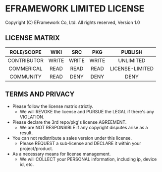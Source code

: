 # EFRAMEWORK LIMITED LICENSE
Copyright (C) EFramework Co, Ltd. All rights reserved, Version 1.0

## LICENSE MATRIX
|    ROLE/SCOPE    |    WIKI    |    SRC     |    PKG     |     PUBLISH     |
| :--------------: | :--------: | :--------: | :--------: | :-------------: |
|   CONTRIBUTOR    |    WRITE   |    WRITE   |    WRITE   |    UNLIMITED    |
|   COMMERICAL     |    READ    |    READ    |    READ    | LICENSE-LIMITED |
|   COMMUNITY      |    READ    |    DENY    |    DENY    |       DENY      |

## TERMS AND PRIVACY
- Please follow the license matrix strictly.
  - We will REVOKE the license and PURSUE the LEGAL if there's any VIOLATION.
- Please declare the 3rd repo/pkg's license AGREEMENT.
  - We are NOT RESPONSIBLE if any copyright disputes arise as a result.
- You can not redistribute a sales version under this license.
  - Please REQUEST a sub-license and DECLARE it within your project/product.
- As a necessary means for license management.
  - We will COLLECT your PERSONAL information, including ip, device id, etc.